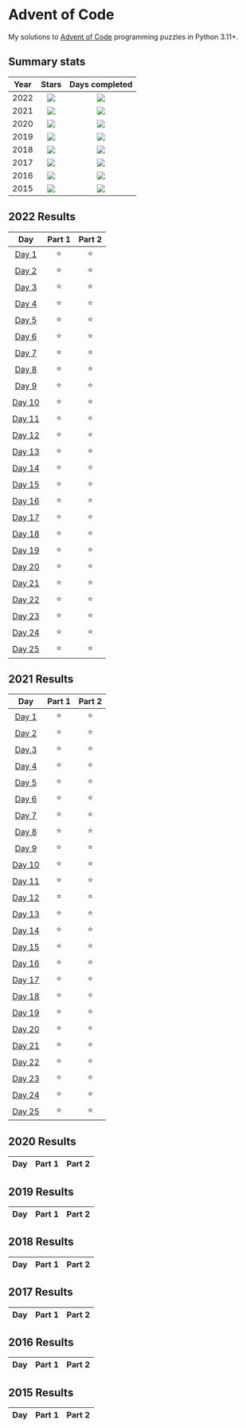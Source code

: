 # Advent of Code

My solutions to [Advent of Code](https://adventofcode.com/) programming puzzles in Python 3.11+.

## Summary stats

| Year |                                Stars                                |                          Days completed                          | 
|:----:|:-------------------------------------------------------------------:|:----------------------------------------------------------------:|
| 2022 | ![](https://img.shields.io/badge/2022%20stars%20&#11088;-34-yellow) | ![](https://img.shields.io/badge/2022%20days%20completed-25-red) |
| 2021 | ![](https://img.shields.io/badge/2021%20stars%20&#11088;-34-yellow) | ![](https://img.shields.io/badge/2021%20days%20completed-25-red) |
| 2020 | ![](https://img.shields.io/badge/2020%20stars%20&#11088;-34-yellow) | ![](https://img.shields.io/badge/2020%20days%20completed-17-red) |
| 2019 | ![](https://img.shields.io/badge/2019%20stars%20&#11088;-34-yellow) | ![](https://img.shields.io/badge/2019%20days%20completed-17-red) |
| 2018 | ![](https://img.shields.io/badge/2018%20stars%20&#11088;-34-yellow) | ![](https://img.shields.io/badge/2018%20days%20completed-17-red) |
| 2017 | ![](https://img.shields.io/badge/2017%20stars%20&#11088;-34-yellow) | ![](https://img.shields.io/badge/2017%20days%20completed-17-red) |
| 2016 | ![](https://img.shields.io/badge/2016%20stars%20&#11088;-34-yellow) | ![](https://img.shields.io/badge/2016%20days%20completed-17-red) |
| 2015 | ![](https://img.shields.io/badge/2015%20stars%20&#11088;-34-yellow) | ![](https://img.shields.io/badge/2015%20days%20completed-17-red) |

<!--- advent_readme_stars_2022 --->
## 2022 Results

| Day | Part 1 | Part 2 |
| :---: | :---: | :---: |
| [Day 1](https://adventofcode.com/2022/day/1) | ⭐ | ⭐ |
| [Day 2](https://adventofcode.com/2022/day/2) | ⭐ | ⭐ |
| [Day 3](https://adventofcode.com/2022/day/3) | ⭐ | ⭐ |
| [Day 4](https://adventofcode.com/2022/day/4) | ⭐ | ⭐ |
| [Day 5](https://adventofcode.com/2022/day/5) | ⭐ | ⭐ |
| [Day 6](https://adventofcode.com/2022/day/6) | ⭐ | ⭐ |
| [Day 7](https://adventofcode.com/2022/day/7) | ⭐ | ⭐ |
| [Day 8](https://adventofcode.com/2022/day/8) | ⭐ | ⭐ |
| [Day 9](https://adventofcode.com/2022/day/9) | ⭐ | ⭐ |
| [Day 10](https://adventofcode.com/2022/day/10) | ⭐ | ⭐ |
| [Day 11](https://adventofcode.com/2022/day/11) | ⭐ | ⭐ |
| [Day 12](https://adventofcode.com/2022/day/12) | ⭐ | ⭐ |
| [Day 13](https://adventofcode.com/2022/day/13) | ⭐ | ⭐ |
| [Day 14](https://adventofcode.com/2022/day/14) | ⭐ | ⭐ |
| [Day 15](https://adventofcode.com/2022/day/15) | ⭐ | ⭐ |
| [Day 16](https://adventofcode.com/2022/day/16) | ⭐ | ⭐ |
| [Day 17](https://adventofcode.com/2022/day/17) | ⭐ | ⭐ |
| [Day 18](https://adventofcode.com/2022/day/18) | ⭐ | ⭐ |
| [Day 19](https://adventofcode.com/2022/day/19) | ⭐ | ⭐ |
| [Day 20](https://adventofcode.com/2022/day/20) | ⭐ | ⭐ |
| [Day 21](https://adventofcode.com/2022/day/21) | ⭐ | ⭐ |
| [Day 22](https://adventofcode.com/2022/day/22) | ⭐ | ⭐ |
| [Day 23](https://adventofcode.com/2022/day/23) | ⭐ | ⭐ |
| [Day 24](https://adventofcode.com/2022/day/24) | ⭐ | ⭐ |
| [Day 25](https://adventofcode.com/2022/day/25) | ⭐ | ⭐ |
<!--- advent_readme_stars_2022 --->
<!--- advent_readme_stars_2021 --->
## 2021 Results

| Day | Part 1 | Part 2 |
| :---: | :---: | :---: |
| [Day 1](https://adventofcode.com/2021/day/1) | ⭐ | ⭐ |
| [Day 2](https://adventofcode.com/2021/day/2) | ⭐ | ⭐ |
| [Day 3](https://adventofcode.com/2021/day/3) | ⭐ | ⭐ |
| [Day 4](https://adventofcode.com/2021/day/4) | ⭐ | ⭐ |
| [Day 5](https://adventofcode.com/2021/day/5) | ⭐ | ⭐ |
| [Day 6](https://adventofcode.com/2021/day/6) | ⭐ | ⭐ |
| [Day 7](https://adventofcode.com/2021/day/7) | ⭐ | ⭐ |
| [Day 8](https://adventofcode.com/2021/day/8) | ⭐ | ⭐ |
| [Day 9](https://adventofcode.com/2021/day/9) | ⭐ | ⭐ |
| [Day 10](https://adventofcode.com/2021/day/10) | ⭐ | ⭐ |
| [Day 11](https://adventofcode.com/2021/day/11) | ⭐ | ⭐ |
| [Day 12](https://adventofcode.com/2021/day/12) | ⭐ | ⭐ |
| [Day 13](https://adventofcode.com/2021/day/13) | ⭐ | ⭐ |
| [Day 14](https://adventofcode.com/2021/day/14) | ⭐ | ⭐ |
| [Day 15](https://adventofcode.com/2021/day/15) | ⭐ | ⭐ |
| [Day 16](https://adventofcode.com/2021/day/16) | ⭐ | ⭐ |
| [Day 17](https://adventofcode.com/2021/day/17) | ⭐ | ⭐ |
| [Day 18](https://adventofcode.com/2021/day/18) | ⭐ | ⭐ |
| [Day 19](https://adventofcode.com/2021/day/19) | ⭐ | ⭐ |
| [Day 20](https://adventofcode.com/2021/day/20) | ⭐ | ⭐ |
| [Day 21](https://adventofcode.com/2021/day/21) | ⭐ | ⭐ |
| [Day 22](https://adventofcode.com/2021/day/22) | ⭐ | ⭐ |
| [Day 23](https://adventofcode.com/2021/day/23) | ⭐ | ⭐ |
| [Day 24](https://adventofcode.com/2021/day/24) | ⭐ | ⭐ |
| [Day 25](https://adventofcode.com/2021/day/25) | ⭐ | ⭐ |
<!--- advent_readme_stars_2021 --->
<!--- advent_readme_stars_2020 --->
## 2020 Results

| Day | Part 1 | Part 2 |
| :---: | :---: | :---: |
<!--- advent_readme_stars_2020 --->
<!--- advent_readme_stars_2019 --->
## 2019 Results

| Day | Part 1 | Part 2 |
| :---: | :---: | :---: |
<!--- advent_readme_stars_2019 --->
<!--- advent_readme_stars_2018 --->
## 2018 Results

| Day | Part 1 | Part 2 |
| :---: | :---: | :---: |
<!--- advent_readme_stars_2018 --->
<!--- advent_readme_stars_2017 --->
## 2017 Results

| Day | Part 1 | Part 2 |
| :---: | :---: | :---: |
<!--- advent_readme_stars_2017 --->
<!--- advent_readme_stars_2016 --->
## 2016 Results

| Day | Part 1 | Part 2 |
| :---: | :---: | :---: |
<!--- advent_readme_stars_2016 --->
<!--- advent_readme_stars_2015 --->
## 2015 Results

| Day | Part 1 | Part 2 |
| :---: | :---: | :---: |
<!--- advent_readme_stars_2015 --->
